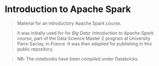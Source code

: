 # Introduction to Apache Spark

> Material for an introductory Apache Spark course. 

> It was initially used for for _Big Data: Introduction to Apache Spark course_, part of the Data Science Master 2 program at University Paris-Saclay, in France. It was then adapted for publishing in this public repository.

> NB: The notebooks have been compiled under Databricks. 
